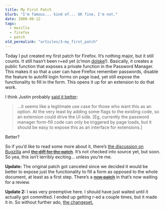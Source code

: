 ```yaml
---
title: My First Patch
blurb: "I'm famous... kind of... OK fine, I'm not."
date: 2008-06-12
tags:
  - mozilla
  - firefox
  - patch
old_permalink: "articles/3-my_first_patch"
---
```


Today I put created my first patch for Firefox. It’s nothing major, but it still counts. It still hasn’t been r+ed yet (c’mon [dolske](http://blog.mozilla.com/dolske/)!). Basically, it creates a public function that exposes a private function in the Password Manager. This makes it so that a user can have Firefox remember passwords, disable the feature to autofill login forms on page load, yet still expose the functionality to fill in the form. This opens it up for an extension to do that work.

I think Justin probably [said it better](https://bugzilla.mozilla.org/show_bug.cgi?id=359675#c26):

> …it seems like a legitimate use case for those who want this as an option. At the very least by adding some flags to the existing code, so an extension could drive the UI side. [Eg, currently the password manager form-fill code can only be triggered by page loads, but it should be easy to expose this as an interface for extensions.]

Better?

So if you’d like to read some more about it, there’s [the discussion on Bugzilla](https://bugzilla.mozilla.org/show_bug.cgi?id=359675) and ~~[the diff for the patch](https://bugzilla.mozilla.org/attachment.cgi?id=324865&action=diff)~~. It’s not checked into source yet, but soon. So yea, this isn’t terribly exciting… unless you’re me.

**Update:** The original patch got canceled since we decided it would be better to expose just the functionality to fill a form as opposed to the whole document, at least as a first step. There’s a ~~[new patch](https://bugzilla.mozilla.org/attachment.cgi?id=325053&action=diff)~~ in that’s now waiting for a review.

**Update 2:** I was very preemptive here. I should have just waited until it actually got committed. I ended up getting r-ed a couple times, but it made it in. So without further ado, [the changeset.](http://hg.mozilla.org/mozilla-central/index.cgi/rev/055a716092aa)

